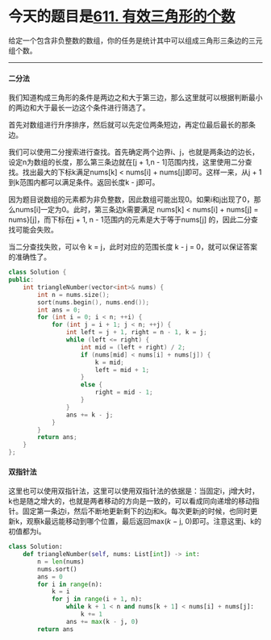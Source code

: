 

# 今天的题目是[611. 有效三角形的个数](https://leetcode-cn.com/problems/valid-triangle-number/)

给定一个包含非负整数的数组，你的任务是统计其中可以组成三角形三条边的三元组个数。

---

#### 二分法

 我们知道构成三角形的条件是两边之和大于第三边，那么这里就可以根据判断最小的两边和大于最长一边这个条件进行筛选了。

首先对数组进行升序排序，然后就可以先定位两条短边，再定位最后最长的那条边。

我们可以使用二分搜索进行查找。首先确定两个边界i、j，也就是两条边的边长，设定n为数组的长度，那么第三条边就在[j + 1,n - 1]范围内找，这里使用二分查找。找出最大的下标k满足nums[k] < nums[i] + nums[j]即可。这样一来，从j + 1到k范围内都可以满足条件。返回长度k - j即可。

因为题目说数组的元素都为非负整数，因此数组可能出现0。如果i和j出现了0，那么nums[i]一定为0。此时，第三条边k需要满足 nums[k] < nums[i] + nums[j] = nums}[j]，而下标在j + 1, n - 1范围内的元素是大于等于nums[j] 的，因此二分查找可能会失败。

当二分查找失败，可以令 k = j，此时对应的范围长度 k - j = 0，就可以保证答案的准确性了。

```c++
class Solution {
public:
    int triangleNumber(vector<int>& nums) {
        int n = nums.size();
        sort(nums.begin(), nums.end());
        int ans = 0;
        for (int i = 0; i < n; ++i) {
            for (int j = i + 1; j < n; ++j) {
                int left = j + 1, right = n - 1, k = j;
                while (left <= right) {
                    int mid = (left + right) / 2;
                    if (nums[mid] < nums[i] + nums[j]) {
                        k = mid;
                        left = mid + 1;
                    }
                    else {
                        right = mid - 1;
                    }
                }
                ans += k - j;
            }
        }
        return ans;
    }
};
```

#### 双指针法

这里也可以使用双指针法，这里可以使用双指针法的依据是：当固定i，j增大时，k也是随之增大的，也就是两者移动的方向是一致的，可以看成同向递增的移动指针。固定第一条边i，然后不断地更新剩下的边j和k。每次更新j的时候，也同时更新k，观察k最远能移动到哪个位置，最后返回max(*k* − j, 0)即可。注意这里j、k的初值都为i。


```python
class Solution:
    def triangleNumber(self, nums: List[int]) -> int:
        n = len(nums)
        nums.sort()
        ans = 0
        for i in range(n):
            k = i
            for j in range(i + 1, n):
                while k + 1 < n and nums[k + 1] < nums[i] + nums[j]:
                    k += 1
                ans += max(k - j, 0)
        return ans
```
